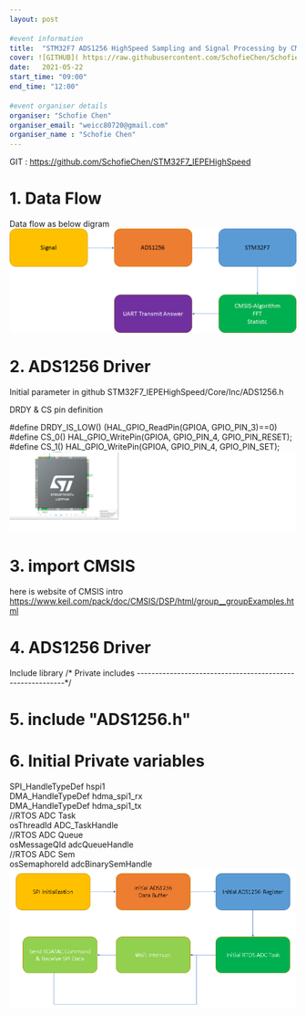 ```yaml
---
layout: post

#event information
title:  "STM32F7 ADS1256 HighSpeed Sampling and Signal Processing by CMSIS"
cover: ![GITHUB]( https://raw.githubusercontent.com/SchofieChen/SchofieChen.github.io/master/_picture/SinWave.png "She is my daughter")
date:   2021-05-22
start_time: "09:00"
end_time: "12:00"

#event organiser details
organiser: "Schofie Chen"
organiser_email: "weicc80720@gmail.com"
organiser_name : "Schofie Chen"
---
```

GIT : https://github.com/SchofieChen/STM32F7_IEPEHighSpeed
# 1. Data Flow
Data flow as below digram 
![image](https://raw.githubusercontent.com/SchofieChen/SchofieChen.github.io/master/_picture/STM32F7_HighSpeed_Sampling.png)



# 2. ADS1256 Driver 
Initial parameter in github STM32F7_IEPEHighSpeed/Core/Inc/ADS1256.h

 DRDY & CS pin definition
 
#define DRDY_IS_LOW() (HAL_GPIO_ReadPin(GPIOA, GPIO_PIN_3)==0) 
<br />
#define CS_0()	HAL_GPIO_WritePin(GPIOA, GPIO_PIN_4, GPIO_PIN_RESET);
 <br />
#define CS_1()	HAL_GPIO_WritePin(GPIOA, GPIO_PIN_4, GPIO_PIN_SET); 
<br />
![image](https://raw.githubusercontent.com/SchofieChen/SchofieChen.github.io/master/_picture/STM32F7_HighSpeed_Sampling_PIN_DEFINITION.png)

# 3. import CMSIS 
here is website of CMSIS intro
https://www.keil.com/pack/doc/CMSIS/DSP/html/group__groupExamples.html

# 4. ADS1256 Driver 
Include library 
/* Private includes ----------------------------------------------------------*/
# 5. include "ADS1256.h"

# 6. Initial Private variables

SPI_HandleTypeDef hspi1 <br />
DMA_HandleTypeDef hdma_spi1_rx <br />
DMA_HandleTypeDef hdma_spi1_tx <br />
//RTOS ADC Task <br />
osThreadId ADC_TaskHandle <br />
//RTOS ADC Queue <br />
osMessageQId adcQueueHandle <br />
//RTOS ADC Sem <br />
osSemaphoreId adcBinarySemHandle <br />
 ![image](https://raw.githubusercontent.com/SchofieChen/SchofieChen.github.io/master/_picture/STM32F7_ADS1256_Driver.png)

